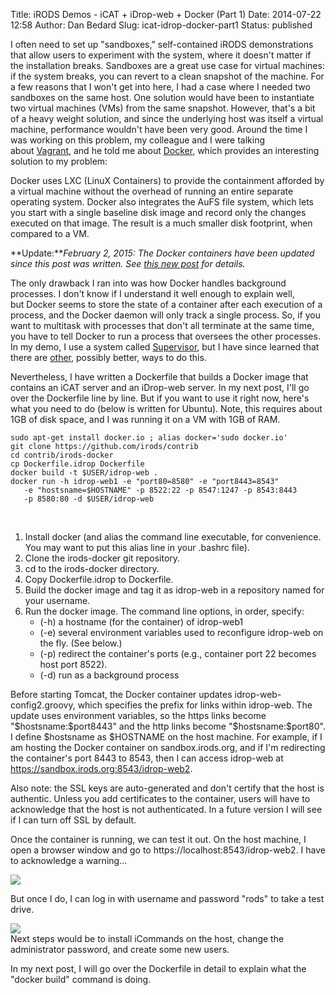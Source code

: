 Title: iRODS Demos - iCAT + iDrop-web + Docker (Part 1)
Date: 2014-07-22 12:58
Author: Dan Bedard
Slug: icat-idrop-docker-part1
Status: published

I often need to set up "sandboxes," self-contained iRODS demonstrations
that allow users to experiment with the system, where it doesn't matter
if the installation breaks. Sandboxes are a great use case for virtual
machines: if the system breaks, you can revert to a clean snapshot of
the machine. For a few reasons that I won't get into here, I had a case
where I needed two sandboxes on the same host. One solution would have
been to instantiate two virtual machines (VMs) from the same snapshot.
However, that's a bit of a heavy weight solution, and since the
underlying host was itself a virtual machine, performance wouldn't have
been very good. Around the time I was working on this problem, my
colleague and I were talking
about [Vagrant](http://www.vagrantup.com/ "Vagrant"), and he told me
about [Docker](http://www.docker.com/ "Docker"), which provides an
interesting solution to my problem:  
<!--more-->  
Docker uses LXC (LinuX Containers) to provide the containment afforded
by a virtual machine without the overhead of running an entire separate
operating system. Docker also integrates the AuFS file system, which
lets you start with a single baseline disk image and record only the
changes executed on that image. The result is a much smaller disk
footprint, when compared to a VM.

**Update:***February 2, 2015: The Docker containers have been updated
since this post was written. See [this new
post](http://irods.org/post/irods-on-docker-update/) for details.*

The only drawback I ran into was how Docker handles background
processes. I don't know if I understand it well enough to explain well,
but Docker seems to store the state of a container after each execution
of a process, and the Docker daemon will only track a single process.
So, if you want to multitask with processes that don't all terminate at
the same time, you have to tell Docker to run a process that oversees
the other processes. In my demo, I use a system called
[Supervisor](http://supervisord.org/ "Supervisor"), but I have since
learned that there are
[other](http://phusion.github.io/baseimage-docker/ "baseimage"),
possibly better, ways to do this.

Nevertheless, I have written a Dockerfile that builds a Docker image
that contains an iCAT server and an iDrop-web server. In my next post,
I'll go over the Dockerfile line by line. But if you want to use it
right now, here's what you need to do (below is written for Ubuntu).
Note, this requires about 1GB of disk space, and I was running it on a
VM with 1GB of RAM.

~~~~ 
sudo apt-get install docker.io ; alias docker='sudo docker.io'
git clone https://github.com/irods/contrib
cd contrib/irods-docker
cp Dockerfile.idrop Dockerfile
docker build -t $USER/idrop-web .
docker run -h idrop-web1 -e "port80=8580" -e "port8443=8543"   
   -e "hostsname=$HOSTNAME" -p 8522:22 -p 8547:1247 -p 8543:8443   
   -p 8580:80 -d $USER/idrop-web
~~~~

 

1.  Install docker (and alias the command line executable, for
    convenience. You may want to put this alias line in your .bashrc
    file).
2.  Clone the irods-docker git repository.
3.  cd to the irods-docker directory.
4.  Copy Dockerfile.idrop to Dockerfile.
5.  Build the docker image and tag it as idrop-web in a repository named
    for your username.
6.  Run the docker image. The command line options, in order, specify:
    -   (-h) a hostname (for the container) of idrop-web1
    -   (-e) several environment variables used to reconfigure idrop-web
        on the fly. (See below.)
    -   (-p) redirect the container's ports (e.g., container port 22
        becomes host port 8522).
    -   (-d) run as a background process

Before starting Tomcat, the Docker container updates
idrop-web-config2.groovy, which specifies the prefix for links within
idrop-web. The update uses environment variables, so the https links
become "\$hostsname:\$port8443" and the http links become
"\$hostsname:\$port80". I define \$hostsname as \$HOSTNAME on the host
machine. For example, if I am hosting the Docker container on
sandbox.irods.org, and if I'm redirecting the container's port 8443 to
8543, then I can access idrop-web at
https://sandbox.irods.org:8543/idrop-web2.

Also note: the SSL keys are auto-generated and don't certify that the
host is authentic. Unless you add certificates to the container, users
will have to acknowledge that the host is not authenticated. In a future
version I will see if I can turn off SSL by default.

Once the container is running, we can test it out. On the host machine,
I open a browser window and go to https://localhost:8543/idrop-web2. I
have to acknowledge a warning...

<div class="full_image"><img src="{static}/uploads/2014/07/idrop-docker1.png" /></div>

But once I do, I can log in with username and password "rods" to take a
test drive.

<div class="full_image"><img src="{static}/uploads/2014/07/idrop-docker2.png" /></div>Next
steps would be to install iCommands on the host, change the
administrator password, and create some new users.

In my next post, I will go over the Dockerfile in detail to explain what
the "docker build" command is doing.

 

 

